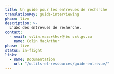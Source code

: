```yaml
---
title: Un guide pour les entrevues de recherche
translationKey: guide-interviewing
phase: live
description: >-
  L’abc des entrevues de recherche.
contact:
  - email: colin.macarthur@tbs-sct.gc.ca
    name: Colin MacArthur
phase: live
status: in-flight
links:
  - name: Documentation
    url: "/outils-et-ressources/guide-entrevue/"
---
```

